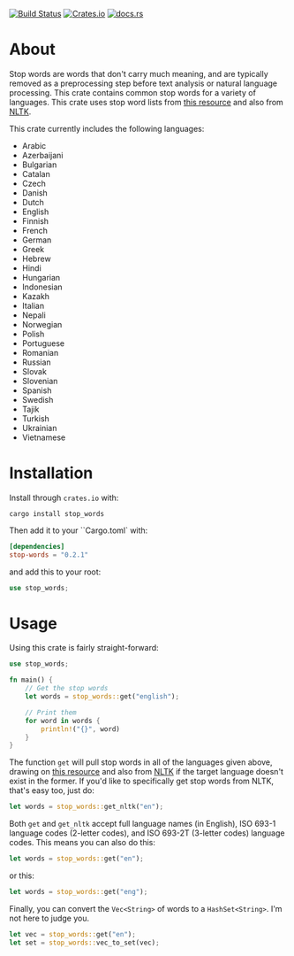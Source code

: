 [![Build Status](https://travis-ci.org/cmccomb/rust-stop-words.svg?branch=master)](https://travis-ci.org/cmccomb/rust-stop-words)
[![Crates.io](https://img.shields.io/crates/v/stop-words.svg)](https://crates.io/crates/stop-words)
[![docs.rs](https://docs.rs/stop-words/badge.svg)](https://docs.rs/stop-words)
# About
Stop words are words that don't carry much meaning, and are typically removed as a preprocessing step before text
analysis or natural language processing. This crate contains common stop words for a variety of languages. This crate uses stop word
lists from [this resource](https://github.com/Alir3z4/stop-words/tree/bd8cc1434faeb3449735ed570a4a392ab5d35291) and also from [NLTK](https://www.nltk.org/).

This crate currently includes the following languages:
- Arabic
- Azerbaijani
- Bulgarian
- Catalan
- Czech
- Danish
- Dutch
- English
- Finnish
- French
- German
- Greek
- Hebrew
- Hindi
- Hungarian
- Indonesian
- Kazakh
- Italian
- Nepali
- Norwegian
- Polish
- Portuguese
- Romanian
- Russian
- Slovak
- Slovenian
- Spanish
- Swedish
- Tajik
- Turkish
- Ukrainian
- Vietnamese

# Installation
Install through ``crates.io`` with:
```shell script
cargo install stop_words
```

Then add it to your ``Cargo.toml` with:
```toml
[dependencies]
stop-words = "0.2.1"
```
and add this to your root:
```rust
use stop_words;
```

# Usage
Using this crate is fairly straight-forward: 
```rust
use stop_words;

fn main() {
    // Get the stop words
    let words = stop_words::get("english");

    // Print them
    for word in words {
        println!("{}", word)
    }
}
```
The function ``get`` will pull stop words in all of the languages given above, drawing on 
[this resource](https://github.com/Alir3z4/stop-words/tree/bd8cc1434faeb3449735ed570a4a392ab5d35291) and also from 
[NLTK](https://www.nltk.org/) if the target language doesn't exist in the former. If you'd like to specifically get stop
words from NLTK, that's easy too, just do:
```rust
let words = stop_words::get_nltk("en");
```


Both ``get`` and ``get_nltk`` accept full language names (in English), ISO 693-1 language codes (2-letter codes), and 
ISO 693-2T (3-letter codes) language codes. This means you can also do this:
```rust
let words = stop_words::get("en");
```
or this:
```rust
let words = stop_words::get("eng");
```


Finally, you can convert the ``Vec<String>`` of words to a ``HashSet<String>``. I'm not here to judge you.
```rust
let vec = stop_words::get("en");
let set = stop_words::vec_to_set(vec);
```



